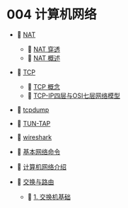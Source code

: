 # 004 计算机网络

* 📑 [NAT](siyuan://blocks/20230807134410-mlqcjr1)

  * 📄 [NAT 穿透](siyuan://blocks/20230610172734-dwfr9ma)
  * 📄 [NAT 概述](siyuan://blocks/20230610173616-9pxr76t)
* 📑 [TCP](siyuan://blocks/20230807134440-5s63um4)

  * 📄 [TCP 概念](siyuan://blocks/20230610173638-s8wzs53)
  * 📄 [TCP-IP四层与OSI七层网络模型](siyuan://blocks/20230610173750-5otesmj)
* 📄 [tcpdump](siyuan://blocks/20230610173737-2uedxd3)
* 📄 [TUN-TAP](siyuan://blocks/20230804180103-kbf53ti)
* 📄 [wireshark](siyuan://blocks/20230610173730-7kzakcm)
* 📄 [基本网络命令](siyuan://blocks/20230610173718-vmaser8)
* 📄 [计算机网络介绍](siyuan://blocks/20230610173700-12twtcw)
* 📑 [交换与路由](siyuan://blocks/20230807164233-06rxmem)

  * 📄 [1. 交换机基础](siyuan://blocks/20230807164919-e9va1wg)

‍
